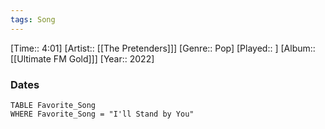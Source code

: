 ```yaml
---
tags: Song  
---
```

[Time:: 4:01]
[Artist:: [[The Pretenders]]]
[Genre:: Pop]
[Played:: ]
[Album:: [[Ultimate FM Gold]]]
[Year:: 2022]
### Dates
````dataview
TABLE Favorite_Song
WHERE Favorite_Song = "I'll Stand by You"
````